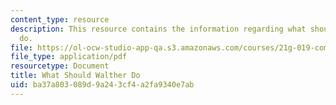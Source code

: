 ```yaml
---
content_type: resource
description: This resource contains the information regarding what should walther
  do.
file: https://ol-ocw-studio-app-qa.s3.amazonaws.com/courses/21g-019-communicating-across-cultures-spring-2005/ba37a803089d9a243cf4a2fa9340e7ab_MIT21G_019S05_wh_sh_wal.pdf
file_type: application/pdf
resourcetype: Document
title: What Should Walther Do
uid: ba37a803-089d-9a24-3cf4-a2fa9340e7ab
---
```


